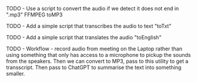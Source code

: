 TODO - 
Use a script to convert the audio if we detect it does not end in ".mp3"
FFMPEG toMP3

TODO - Add a simple script that transcribes the audio to text "toTxt"

TODO - Add a simple script that translates the audio "toEnglish"

TODO - Workflow - record audio from meeting on the Laptop rather than using something that only has access to a microphone to pickup the sounds from the speakers. Then we can convert to MP3, pass to this utility to get a transscript. Then pass to ChatGPT to summarise the text into something smaller.